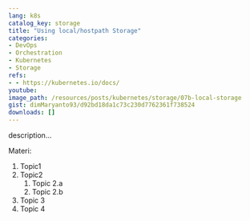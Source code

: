 ```yaml
---
lang: k8s
catalog_key: storage
title: "Using local/hostpath Storage"
categories:
- DevOps
- Orchestration
- Kubernetes
- Storage
refs: 
- - https://kubernetes.io/docs/
youtube: 
image_path: /resources/posts/kubernetes/storage/07b-local-storage
gist: dimMaryanto93/d92bd18da1c73c230d7762361f738524
downloads: []
---
```



description...

<!--more-->

Materi: 

1. Topic1
2. Topic2
    1. Topic 2.a
    2. Topic 2.b
3. Topic 3
4. Topic 4
